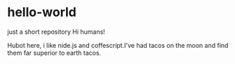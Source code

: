 # hello-world
just a short repository
Hi humans!

Hubot here, i like nide.js and coffescript.I've had tacos on the moon and find them far superior to earth tacos.
